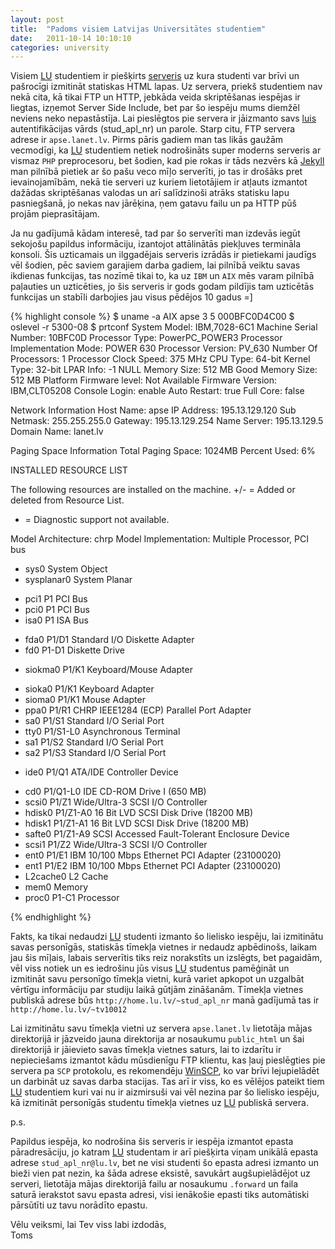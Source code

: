 ```yaml
---
layout: post
title:  "Padoms visiem Latvijas Universitātes studentiem"
date:   2011-10-14 10:10:10
categories: university
---
```


Visiem [LU][lu] studentiem ir piešķirts [serveris][ieva] uz kura studenti var brīvi un pašrocīgi izmitināt statiskas HTML lapas. Uz servera, priekš studentiem nav nekā cita, kā tikai FTP un HTTP, jebkāda veida skriptēšanas iespējas ir liegtas, izņemot Server Side Include, bet par šo iespēju mums diemžēl neviens neko nepastāstīja. Lai pieslēgtos pie servera ir jāizmanto savs [luis][luis] autentifikācijas vārds (stud\_apl\_nr) un parole. Starp citu, FTP servera adrese ir `apse.lanet.lv`. Pirms pāris gadiem man tas likās gaužām vecmodīgi, ka [LU][lu] studentiem netiek nodrošināts super moderns serveris ar vismaz `PHP` preprocesoru, bet šodien, kad pie rokas ir tāds nezvērs kā [Jekyll][jl] man pilnībā pietiek ar šo pašu veco mīļo serverīti, jo tas ir drošāks pret ievainojamībām, nekā tie serveri uz kuriem lietotājiem ir atļauts izmantot dažādas skriptēšanas valodas un arī salīdzinoši atrāks statisku lapu pasniegšanā, jo nekas nav jārēķina, ņem gatavu failu un pa HTTP pūš projām pieprasītājam.

Ja nu gadījumā kādam interesē, tad par šo serverīti man izdevās iegūt sekojošu papildus informāciju, izantojot attālinātās piekļuves termināla konsoli. Šis uzticamais un ilggadējais serveris izrādās ir pietiekami jaudīgs vēl šodien, pēc saviem garajiem darba gadiem, lai pilnībā veiktu savas ikdienas funkcijas, tas nozīmē tikai to, ka uz `IBM` un `AIX` mēs varam pilnībā paļauties un uzticēties, jo šis serveris ir gods godam pildījis tam uzticētās funkcijas un stabīli darbojies jau visus pēdējos 10 gadus =]

{% highlight console %}
$ uname -a
AIX apse 3 5 000BFC0D4C00
$ oslevel -r
5300-08
$ prtconf
System Model: IBM,7028-6C1
Machine Serial Number: 10BFC0D
Processor Type: PowerPC_POWER3
Processor Implementation Mode: POWER 630
Processor Version: PV_630
Number Of Processors: 1
Processor Clock Speed: 375 MHz
CPU Type: 64-bit
Kernel Type: 32-bit
LPAR Info: -1 NULL
Memory Size: 512 MB
Good Memory Size: 512 MB
Platform Firmware level: Not Available
Firmware Version: IBM,CLT05208
Console Login: enable
Auto Restart: true
Full Core: false
 
Network Information
    Host Name: apse
    IP Address: 195.13.129.120
    Sub Netmask: 255.255.255.0
    Gateway: 195.13.129.254
    Name Server: 195.13.129.5
    Domain Name: lanet.lv
 
Paging Space Information
    Total Paging Space: 1024MB
    Percent Used: 6%
 
INSTALLED RESOURCE LIST

The following resources are installed on the machine.
+/- = Added or deleted from Resource List.
*   = Diagnostic support not available.
    
  Model Architecture: chrp
  Model Implementation: Multiple Processor, PCI bus
    
+ sys0                       System Object
+ sysplanar0                 System Planar
* pci1             P1        PCI Bus
* pci0             P1        PCI Bus
* isa0             P1        ISA Bus
+ fda0             P1/D1     Standard I/O Diskette Adapter
+ fd0              P1-D1     Diskette Drive
* siokma0          P1/K1     Keyboard/Mouse Adapter
+ sioka0           P1/K1     Keyboard Adapter
+ sioma0           P1/K1     Mouse Adapter
+ ppa0             P1/R1     CHRP IEEE1284 (ECP) Parallel Port Adapter
+ sa0              P1/S1     Standard I/O Serial Port
+ tty0             P1/S1-L0  Asynchronous Terminal
+ sa1              P1/S2     Standard I/O Serial Port
+ sa2              P1/S3     Standard I/O Serial Port
* ide0             P1/Q1     ATA/IDE Controller Device
+ cd0              P1/Q1-L0  IDE CD-ROM Drive I (650 MB)
+ scsi0            P1/Z1     Wide/Ultra-3 SCSI I/O Controller
+ hdisk0           P1/Z1-A0  16 Bit LVD SCSI Disk Drive (18200 MB)
+ hdisk1           P1/Z1-A1  16 Bit LVD SCSI Disk Drive (18200 MB)
+ safte0           P1/Z1-A9  SCSI Accessed Fault-Tolerant Enclosure Device
+ scsi1            P1/Z2     Wide/Ultra-3 SCSI I/O Controller
+ ent0             P1/E1     IBM 10/100 Mbps Ethernet PCI Adapter (23100020)
+ ent1             P1/E2     IBM 10/100 Mbps Ethernet PCI Adapter (23100020)
+ L2cache0                   L2 Cache
+ mem0                       Memory
+ proc0            P1-C1     Processor

{% endhighlight %}

Fakts, ka tikai nedaudzi [LU][lu] studenti izmanto šo lielisko iespēju, lai izmitinātu savas personīgās, statiskās tīmekļa vietnes ir nedaudz apbēdinošs, laikam jau šis mīļais, labais serverītis tiks reiz norakstīts un izslēgts, bet pagaidām, vēl viss notiek un es iedrošinu jūs visus [LU][lu] studentus pamēģināt un izmitināt savu personīgo tīmekļa vietni, kurā variet apkopot un uzgalbāt vērtīgu informāciju par studiju laikā gūtjām zināšanām. Tīmekļa vietnes publiskā adrese būs `http://home.lu.lv/~stud_apl_nr` manā gadījumā tas ir `http://home.lu.lv/~tv10012`

Lai izmitinātu savu tīmekļa vietni uz servera `apse.lanet.lv` lietotāja mājas direktorijā ir jāzveido jauna direktorija ar nosaukumu `public_html` un šai direktorijā ir jāievieto savas tīmekļa vietnes saturs, lai to izdarītu ir nepieciešams izmantot kādu mūsdienīgu FTP klientu, kas ļauj pieslēgties pie servera pa `SCP` protokolu, es rekomendēju [WinSCP][WinSCP], ko var brīvi lejupielādēt un darbināt uz savas darba stacijas. Tas arī ir viss, ko es vēlējos pateikt tiem [LU][lu] studentiem kuri vai nu ir aizmirsuši vai vēl nezina par šo lielisko iespēju, kā izmitināt personīgās studentu tīmekļa vietnes uz [LU][lu] publiskā servera.

p.s.

Papildus iespēja, ko nodrošina šis serveris ir iespēja izmantot epasta pāradresāciju, jo katram [LU][lu] studentam ir arī piešķirta viņam unikālā epasta adrese `stud_apl_nr@lu.lv`, bet ne visi studenti šo epasta adresi izmanto un bieži vien pat nezin, ka šāda adrese eksistē, savukārt augšupielādējot uz serveri, lietotāja mājas direktorijā failu ar nosaukumu `.forward` un faila saturā ierakstot savu epasta adresi, visi ienākošie epasti tiks automātiski pārsūtīti uz tavu norādīto epastu.

Vēlu veiksmi, lai Tev viss labi izdodās,</br>
Toms

[WinSCP]:    http://winscp.net
[jekyll-gh]: https://github.com/mojombo/jekyll
[jekyll]:    http://jekyllrb.com
[jl]:        http://jekyllrb.com
[lu]:        http://www.lu.lv/eng
[ieva]:      http://home.lu.lv/
[ieva.sp.lanet.lv]: http://apse.lanet.lv
[luis]:      http://luis.lu.lv
